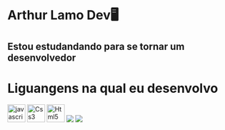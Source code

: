 # Arthur Lamo Dev🖥️
## Estou estudandando para se tornar um desenvolvedor

# Liguangens na qual eu desenvolvo

<div align="left">
  <img src="https://cdn.jsdelivr.net/gh/devicons/devicon/icons/javascript/javascript-original.svg" height="40" alt="javascript logo"  />
  <img src="https://cdn.jsdelivr.net/gh/devicons/devicon@latest/icons/css3/css3-original-wordmark.svg" height="40" alt="Css3 logo"/>
  <img src="https://cdn.jsdelivr.net/gh/devicons/devicon@latest/icons/html5/html5-original-wordmark.svg" height="40" alt="Html5 logo" />
  <img src="https://cdn.jsdelivr.net/gh/devicons/devicon@latest/icons/lua/lua-original.svg" />
  <img src="https://cdn.jsdelivr.net/gh/devicons/devicon@latest/icons/python/python-original-wordmark.svg" />
</div>
